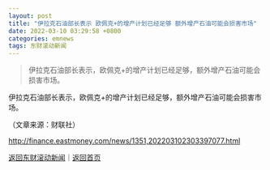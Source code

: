 ```yaml
---
layout: post
title: "伊拉克石油部长表示 欧佩克+的增产计划已经足够 额外增产石油可能会损害市场"
date: 2022-03-10 03:29:58 +0800
categories: emnews
tags: 东财滚动新闻
---
```

> 伊拉克石油部长表示，欧佩克+的增产计划已经足够，额外增产石油可能会损害市场。

<p>伊拉克石油部长表示，欧佩克+的增产计划已经足够，额外增产石油可能会损害市场。</p><p class="em_media">（文章来源：财联社）</p>

<http://finance.eastmoney.com/news/1351,202203102303397077.html>

[返回东财滚动新闻](//finews.withounder.com/emnews/)｜[返回首页](//finews.withounder.com/)